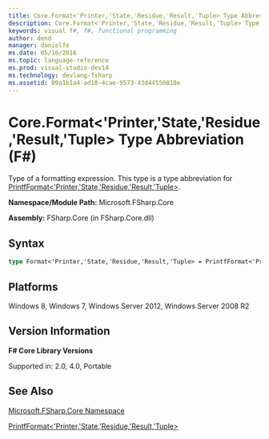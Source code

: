 ```yaml
---
title: Core.Format<'Printer,'State,'Residue,'Result,'Tuple> Type Abbreviation (F#)
description: Core.Format<'Printer,'State,'Residue,'Result,'Tuple> Type Abbreviation (F#)
keywords: visual f#, f#, functional programming
author: dend
manager: danielfe
ms.date: 05/16/2016
ms.topic: language-reference
ms.prod: visual-studio-dev14
ms.technology: devlang-fsharp
ms.assetid: 09a1b1a4-ad18-4cae-9573-43d44550818e 
---
```


# Core.Format<'Printer,'State,'Residue,'Result,'Tuple> Type Abbreviation (F#)

Type of a formatting expression. This type is a type abbreviation for [PrintfFormat&lt;'Printer,'State,'Residue,'Result,'Tuple&gt;](https://msdn.microsoft.com/library/ce1f2264-215b-44ed-b588-77798acc756a).

**Namespace/Module Path:** Microsoft.FSharp.Core

**Assembly:** FSharp.Core (in FSharp.Core.dll)


## Syntax

```fsharp
type Format<'Printer,'State,'Residue,'Result,'Tuple> = PrintfFormat<'Printer,'State,'Residue,'Result,'Tuple>
```

## Platforms
Windows 8, Windows 7, Windows Server 2012, Windows Server 2008 R2


## Version Information
**F# Core Library Versions**

Supported in: 2.0, 4.0, Portable

## See Also
[Microsoft.FSharp.Core Namespace](Microsoft.FSharp.Core-Namespace-%5BFSharp%5D.md)

[PrintfFormat&lt;'Printer,'State,'Residue,'Result,'Tuple&gt;](https://msdn.microsoft.com/library/ce1f2264-215b-44ed-b588-77798acc756a)